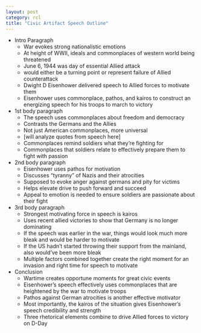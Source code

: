 ```yaml
---
layout: post
category: rcl
title: "Civic Artifact Speech Outline"
---
```

* Intro Paragraph
	- War evokes strong nationalistic emotions
	- At height of WWII, ideals and commonplaces of western world being threatened
	- June 6, 1944 was day of essential Allied attack
	- would either be a turning point or represent failure of Allied counterattack
	- Dwight D Eisenhower delivered speech to Allied forces to motivate them
	- Eisenhower uses commonplace, pathos, and kairos to construct an energizing speech for his troops to march to victory
* 1st body paragraph
	- The speech uses commonplaces about freedom and democracy
	- Contrasts the Germans and the Allies
	- Not just American commonplaces, more universal 
	- [will analyze quotes from speech here]
	- Commonplaces remind soldiers what they’re fighting for
	- Commonplaces that soldiers relate to effectively prepare them to fight with passion
* 2nd body paragraph
	- Eisenhower uses pathos for motivation
	- Discusses “tyranny” of Nazis and their atrocities
	- Supposed to evoke anger against germans and pity for victims
	- Helps elevate drive to push forward and succeed
	- Appeal to emotion is needed to ensure soldiers are passionate about their fight
* 3rd body paragraph
	- Strongest motivating force in speech is kairos
	- Uses recent allied victories to show that Germany is no longer dominating
	- If the speech was earlier in the war, things would look much more bleak and would be harder to motivate
	- If the US hadn’t started throwing their support from the mainland, also would’ve been more bleak
	- Multiple factors combined together create the right moment for an invasion and right time for speech to motivate
* Conclusion
	- Wartime creates opportune moments for great civic events
	- Eisenhower’s speech effectively uses commonplaces that are heightened by the war to motivate troops
	- Pathos against German atrocities is another effective motivator
	- Most importantly, the kairos of the situation gives Eisenhower’s speech credibility and strength
	- Three rhetorical elements combine to drive Allied forces to victory on D-Day


